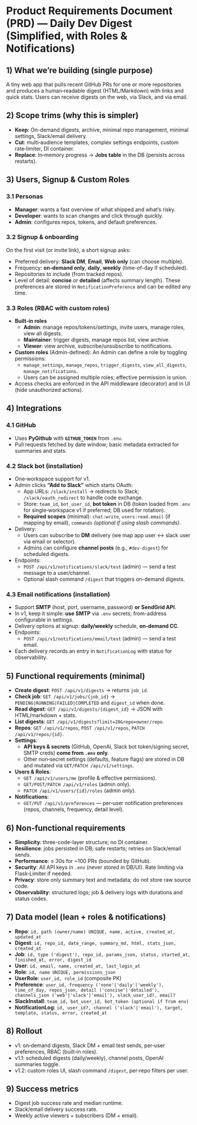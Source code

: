 # Product Requirements Document (PRD) — Daily Dev Digest (Simplified, with Roles & Notifications)

## 1) What we’re building (single purpose)
A tiny web app that pulls recent GitHub PRs for one or more repositories and produces a human‑readable digest (HTML/Markdown) with links and quick stats. Users can receive digests on the web, via Slack, and via email.

## 2) Scope trims (why this is simpler)
- **Keep**: On-demand digests, archive, minimal repo management, minimal settings, Slack/email delivery.
- **Cut**: multi‑audience templates, complex settings endpoints, custom rate‑limiter, DI container.
- **Replace**: In‑memory progress → **Jobs table** in the DB (persists across restarts).

## 3) Users, Signup & Custom Roles
### 3.1 Personas
- **Manager**: wants a fast overview of what shipped and what’s risky.
- **Developer**: wants to scan changes and click through quickly.
- **Admin**: configures repos, tokens, and default preferences.

### 3.2 Signup & onboarding
On the first visit (or invite link), a short signup asks:
- Preferred delivery: **Slack DM**, **Email**, **Web only** (can choose multiple).
- Frequency: **on‑demand only**, **daily**, **weekly** (time-of-day if scheduled).
- Repositories to include (from tracked repos).
- Level of detail: **concise** or **detailed** (affects summary length).
These preferences are stored in `NotificationPreference` and can be edited any time.

### 3.3 Roles (RBAC with custom roles)
- **Built‑in roles**
  - **Admin**: manage repos/tokens/settings, invite users, manage roles, view all digests.
  - **Maintainer**: trigger digests, manage repos list, view archive.
  - **Viewer**: view archive, subscribe/unsubscribe to notifications.
- **Custom roles** (Admin-defined): An Admin can define a role by toggling permissions:
  - `manage_settings`, `manage_repos`, `trigger_digests`, `view_all_digests`, `manage_notifications`.
  - Users can be assigned multiple roles; effective permission is union.
- Access checks are enforced in the API middleware (decorator) and in UI (hide unauthorized actions).

## 4) Integrations
### 4.1 GitHub
- Uses **PyGithub** with **`GITHUB_TOKEN`** from `.env`.
- Pull requests fetched by date window; basic metadata extracted for summaries and stats.

### 4.2 Slack bot (installation)
- One‑workspace support for v1.
- Admin clicks **“Add to Slack”** which starts OAuth:
  - App URLs: `/slack/install` → redirects to Slack; `/slack/oauth_redirect` to handle code exchange.
  - Store: `team_id`, `bot_user_id`, **bot token** in DB (token loaded from `.env` for single‑workspace v1 if preferred; DB used for rotation).
  - **Required scopes** (minimal): `chat:write`, `users:read.email` (if mapping by email), `commands` *(optional if using slash commands)*.
- Delivery:
  - Users can subscribe to **DM** delivery (we map app user ↔ slack user via email or selector).
  - Admins can configure **channel posts** (e.g., `#dev-digest`) for scheduled digests.
- Endpoints:
  - `POST /api/v1/notifications/slack/test` (admin) — send a test message to a user/channel.
  - Optional slash command `/digest` that triggers on-demand digests.

### 4.3 Email notifications (installation)
- Support **SMTP** (host, port, username, password) **or** **SendGrid API**.
- In v1, keep it simple: **use SMTP** via `.env` secrets; from-address configurable in settings.
- Delivery options at signup: **daily/weekly** schedule, **on‑demand CC**.
- Endpoints:
  - `POST /api/v1/notifications/email/test` (admin) — send a test email.
- Each delivery records an entry in `NotificationLog` with status for observability.

## 5) Functional requirements (minimal)
- **Create digest**: `POST /api/v1/digests` → returns `job_id`.
- **Check job**: `GET /api/v1/jobs/{job_id}` → `PENDING|RUNNING|FAILED|COMPLETED` and `digest_id` when done.
- **Read digest**: `GET /api/v1/digests/{digest_id}` → JSON with HTML/markdown + stats.
- **List digests**: `GET /api/v1/digests?limit=20&repo=owner/repo`.
- **Repos**: `GET /api/v1/repos`, `POST /api/v1/repos`, `PATCH /api/v1/repos/{id}`.
- **Settings**: 
  - **API keys & secrets** (GitHub, OpenAI, Slack bot token/signing secret, SMTP creds) **come from `.env` only**.
  - Other non‑secret settings (defaults, feature flags) are stored in DB and mutated via `GET/PATCH /api/v1/settings`.
- **Users & Roles**: 
  - `GET /api/v1/users/me` (profile & effective permissions).
  - `GET/POST/PATCH /api/v1/roles` (admin only).
  - `PATCH /api/v1/users/{id}/roles` (admin only).
- **Notifications**:
  - `GET/PUT /api/v1/preferences` — per‑user notification preferences (repos, channels, frequency, detail level).

## 6) Non‑functional requirements
- **Simplicity**: three-code-layer structure; no DI container.
- **Resilience**: jobs persisted in DB; safe restarts; retries on Slack/email sends.
- **Performance**: ≤ 30s for ~100 PRs (bounded by GitHub).
- **Security**: All API keys in `.env` (never stored in DB/UI). Rate limiting via Flask‑Limiter if needed.
- **Privacy**: store only summary text and metadata; do not store raw source code.
- **Observability**: structured logs; job & delivery logs with durations and status codes.

## 7) Data model (lean + roles & notifications)
- **Repo**: `id, path (owner/name) UNIQUE, name, active, created_at, updated_at`
- **Digest**: `id, repo_id, date_range, summary_md, html, stats_json, created_at`
- **Job**: `id, type ('digest'), repo_id, params_json, status, started_at, finished_at, error, digest_id`
- **User**: `id, email, name, created_at, last_login_at`
- **Role**: `id, name UNIQUE, permissions_json`
- **UserRole**: `user_id, role_id` (composite PK)
- **Preference**: `user_id, frequency ('none'|'daily'|'weekly'), time_of_day, repos_json, detail ('concise'|'detailed'), channels_json ('web'|'slack'|'email'), slack_user_id?, email?`
- **SlackInstall**: `team_id, bot_user_id, bot_token (optional if from env)`
- **NotificationLog**: `id, user_id?, channel ('slack'|'email'), target, template, status, error, created_at`

## 8) Rollout
- v1: on‑demand digests, Slack DM + email test sends, per‑user preferences, RBAC (built‑in roles).
- v1.1: scheduled digests (daily/weekly), channel posts, OpenAI summaries toggle.
- v1.2: custom roles UI, slash command `/digest`, per‑repo filters per user.

## 9) Success metrics
- Digest job success rate and median runtime.
- Slack/email delivery success rate.
- Weekly active viewers + subscribers (DM + email).
